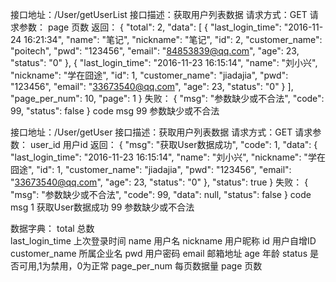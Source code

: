 接口地址：/User/getUserList
接口描述：获取用户列表数据
请求方式：GET
请求参数：
page		页数
返回：
{
  "total": 2,
  "data": [
    {
      "last_login_time": "2016-11-24 16:21:34",
      "name": "笔记",
      "nickname": "笔记",
      "id": 2,
      "customer_name": "poitech",
      "pwd": "123456",
      "email": "84853839@qq.com",
      "age": 23,
      "status": "0"
    },
    {
      "last_login_time": "2016-11-23 16:15:14",
      "name": "刘小兴",
      "nickname": "学在囧途",
      "id": 1,
      "customer_name": "jiadajia",
      "pwd": "123456",
      "email": "33673540@qq.com",
      "age": 23,
      "status": "0"
    }
  ],
  "page_per_num": 10,
  "page": 1
}
失败：
{
  "msg": "参数缺少或不合法",
  "code": 99,
  "status": false
}
code		msg
99		参数缺少或不合法



接口地址：/User/getUser
接口描述：获取用户列表数据
请求方式：GET
请求参数：
user_id		用户id
返回：
{
  "msg": "获取User数据成功",
  "code": 1,
  "data": {
    "last_login_time": "2016-11-23 16:15:14",
    "name": "刘小兴",
    "nickname": "学在囧途",
    "id": 1,
    "customer_name": "jiadajia",
    "pwd": "123456",
    "email": "33673540@qq.com",
    "age": 23,
    "status": "0"
  },
  "status": true
}
失败：
{
  "msg": "参数缺少或不合法",
  "code": 99,
  "data": null,
  "status": false
}
code		msg
1   获取User数据成功
99		参数缺少或不合法



数据字典：
total             总数    
last_login_time   上次登录时间
name              用户名
nickname          用户昵称
id                用户自增ID
customer_name     所属企业名
pwd               用户密码
email             邮箱地址
age               年龄
status            是否可用,1为禁用，0为正常
page_per_num      每页数据量
page              页数
